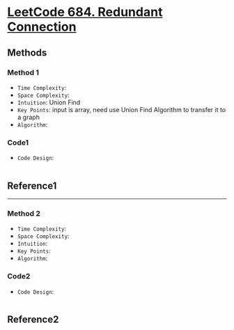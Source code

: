 # [LeetCode 684. Redundant Connection](https://leetcode-cn.com/problems/redundant-connection/)

## Methods

### Method 1

* `Time Complexity`:
* `Space Complexity`:
* `Intuition`: Union Find
* `Key Points`: input is array, need use Union Find Algorithm to transfer it to a graph
* `Algorithm`:



### Code1

* `Code Design`:

```python


```

## Reference1

----------------------

### Method 2

* `Time Complexity`:
* `Space Complexity`:
* `Intuition`:
* `Key Points`:
* `Algorithm`:

### Code2

* `Code Design`:

```java


```

## Reference2
